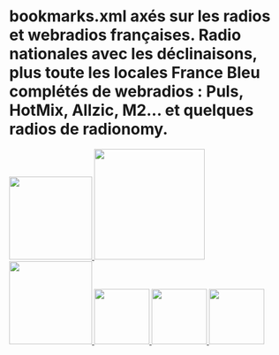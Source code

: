 # bookmarks.xml axés sur les radios et webradios françaises. Radio nationales avec les déclinaisons, plus toute les locales France Bleu complétés de webradios : Puls, HotMix, Allzic, M2... et quelques radios de radionomy.

<a href="http://zupimages.net/up/16/17/3h5c.png"><img  src="http://zupimages.net/up/16/17/3h5c.png" width="150" />
<a href="http://zupimages.net/up/16/17/msll.png"><img  src="http://zupimages.net/up/16/17/msll.png" width="200" />
<a href="http://zupimages.net/up/16/17/cdiu.png"><img  src="http://zupimages.net/up/16/17/cdiu.png" width="150" />
<a href="http://zupimages.net/up/16/17/qyj0.png"><img  src="http://zupimages.net/up/16/17/qyj0.png" width="100" />
<a href="http://zupimages.net/up/16/17/3ho4.png"><img  src="http://zupimages.net/up/16/17/3ho4.png" width="100" />
<a href="http://zupimages.net/up/16/17/quc3.png"><img  src="http://zupimages.net/up/16/17/quc3.png" width="100" />
